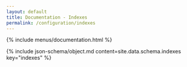 ```yaml
---
layout: default
title: Documentation - Indexes
permalink: /configuration/indexes
---
```


{% include menus/documentation.html %}

{% include json-schema/object.md content=site.data.schema.indexes key="indexes" %}
